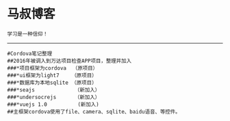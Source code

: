 马叔博客
===================================
    学习是一种信仰！
-----------------------------------
    #Cordova笔记整理
    ##2016年被调入到万达项目检查APP项目，整理并加入
    ###*项目框架为cordova  （原项目）
    ###*ui框架为light7    （原项目）
    ###*数据库为本地sqlite （原项目）
    ###*seajs             （新加入）
    ###*undersocrejs      （新加入）
    ###*vuejs 1.0          (新加入)
    ##主框架cordova使用了file、camera、sqlite、baidu语音、等控件。

